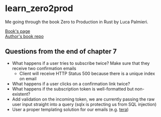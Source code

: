 # learn_zero2prod

Me going through the book Zero to Production in Rust by Luca Palmieri.

[Book's page](https://www.zero2prod.com/index.html?country=Slovakia%20&discount_code=EEU60) \
[Author's book repo](https://github.com/LukeMathWalker/zero-to-production)

## Questions from the end of chapter 7
- What happens if a user tries to subscribe twice? Make sure that they receive two confirmation emails
    - Client will receive HTTP Status 500 because there is a unique index on email
- What happens if a user clicks on a confirmation link twice?
- What happens if the subscription token is well-formatted but non-existent?
- Add validation on the incoming token, we are currently passing the raw user input straight into a query (sqlx is protecting us from SQL injection)
- User a proper templating solution for our emails (e.g. [tera](https://github.com/Keats/tera))